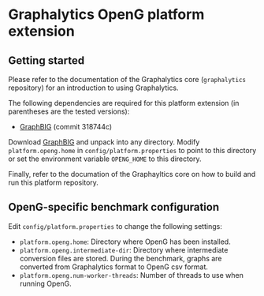 # Graphalytics OpenG platform extension


## Getting started

Please refer to the documentation of the Graphalytics core (`graphalytics` repository) for an introduction to using Graphalytics.

The following dependencies are required for this platform extension (in parentheses are the tested versions):

* [GraphBIG](https://github.com/graphbig/graphBIG/) (commit 318744c)


Download [GraphBIG](https://github.com/graphbig/graphBIG/) and unpack into any directory. Modify `platform.openg.home` in `config/platform.properties` to point to this directory or set the environment variable `OPENG_HOME` to this directory.

Finally, refer to the documation of the Graphayltics core on how to build and run this platform repository.


## OpenG-specific benchmark configuration

Edit `config/platform.properties` to change the following settings:

- `platform.openg.home`: Directory where OpenG has been installed.
- `platform.openg.intermediate-dir`:  Directory where intermediate conversion files are stored. During the benchmark, graphs are converted from Graphalytics format to OpenG csv format.
- `platform.openg.num-worker-threads`: Number of threads to use when running OpenG.

